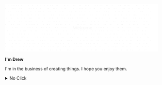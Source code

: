 ![Banner](https://raw.githubusercontent.com/drewbi/drewbi/master/welcome_banner2.svg)

**I'm Drew**

I'm in the business of creating things. I hope you enjoy them.

<details>
<summary>
  No Click
</summary>
<details>
<summary>
  Refrain from clicking
</summary>
<details>
<summary>
  Stop aha
</summary>
<details>
<summary>
  oops haha no more :)
</summary>
<details>
<summary>
  all right you can have this one
</summary>
<details>
<summary>
  Alright now stop
</summary>  
<details>
<summary>
  Still going?
  </summary>
<details>
<summary>
  Might take a while
</summary>
<details>
<summary>
  Let's count to 10
</summary>
<details>
<summary>
  1
</summary>
<details>
<summary>
  2̡
  </summary>
<details>
<summary>
  3̊ͫ͡
  </summary>
<details>
<summary>
  4̙̦̼̙̽͋
</summary>
<details>
<summary>
  1̪̳̜̘̏̽́ͤ̈1̶̵͙̤̙̣̙̟͉̹̓͗͋͞
</summary>
<details>
<summary>
  1̧̨͚̟ͨͫ͐̓̑́̈́́̚1̖̯̪͍͙͓͙̝ͩ̀ͯ̎̀̒͞1̨̙͖̐̇
</summary>
<details>
<summary>
  1̋ͧ͌̋̉̇ͬ̈̄̚̚͏̛̰̰̝͚̘͔͖̗̝̼̩̼2̭͖̳̝͉̺̭̼͈̩̻͂̊́ͫͯ̌͋̈̎̎͊̀ͥ̒͑͋ͨͫ̈́͘͞͡
  </summary>
<details>
<summary>
  C̶̞̺̱̜̘̲̪̾̔̑̽̃ͤ͗̊̕o̢͕̺͍̳͉̪̘̝̮̖̲̠̣̮͕̣̱͐ͭͧ̑̎̄ͧ̅̊̍̑ͫͬ̌̅͒̓͟͜n̓͊ͯ̃ͬ́͋́̔̍̐ͯ҉̺̗͓̭̪̰̰̻͖͔̰͖̤ͅtͤ̃̅̒ͫͧ̏͛ͫ̿̎̌̍҉̢͏͖̼̗̹͈i̴͈̙̯͓͕̩̱̠͔̦͌ͬ̄̅͋̿́̕͜͢ņ͉͚̗̫̪̟̱̯̤̖͚͕̬͍̩͓̤̱̍ͣͤ̽̉͂̿͠uͧ̍̀́ͯ̔̐͠͏̮͖͇̻͚͓̼̺͚̲̠̘͍̪̲͇̻̳̼͘eͮ̍͑̅̓̄̓̈́ͬ̐̓ͯ̔̆̅̆́̚̕͞͏͎̣̲͚̼̖̳͔̻̻̫̜̹̩̠̗̻ͅͅ ̡̤̹͚̮̻͕̺͕͔͒ͨ̍̾̒ͦ͑̾̎ͦ͛̊̒ͪ̿͒͜͢͝a̴̯̜̰̟̰̬̳͇̺ͮͨ̿̌̀ͪ̂̀̐̽ͧ̉̉̀͢ͅͅn̴̴̥̼͉͓̞͈͍͇̗̟͍͋̐͋̊̾ͪ͑͡͞d̼͚͎̱͚̲̔ͨ̒ͦͮͦ͒͐̑̔̌̃̂̔͒͌͒͘ ͉͖͎̞͈̹̼̜̹̤͓̰͚ͭͮͫͤ̀̕͞â̶̢̛͉̤͇͔̗ͨ̎̓͛ͥͮ̓ͫ̐ͩͥ̾͐̊̍̓̈́ͦ̀ç̢̝̹̯͈͈͉̣̥͈̫͇͇͌ͣ̓ͥͩ͒͂ͮ͒̍̋͐͆̎̓̈̒͟͝h̖͍̣̘̜̠̞̰͙̜͈̗̞̮̭̳͓̻͂̊̂̓̉̍̋͗̋͐̈́͑ͪ͛͜͞i̧̮̖̣̣͔̬͙͔̹̬̤̺͆̾̃͌͑ͯ͊͂ͥ̚͟͜ȩ̩̣̺̰̩̩̻̘̙͉͉̟͓̥̮̉̆ͦ̆̊ͪ̒͂͒̋̎̕͝ͅv̴̧̞̞̻̟̺̟͙̺̞͇̭͔̜̉̇̇͆͛ͭ̃ͦ͘ë̡̿̊͆͐ͫ͐ͮ̔̈̋ͣͧͨ̍̐͏͠҉̩̤̝̻̲̣̝̞̬̼́ͅ ̒̇͂̑ͯ͆ͥ̓͗͛̍̓̑ͬ̈́̊̚͏̸̹̮͇͎̹̘̮̘̺͜y̩̲̝͈͕̦̪̬͍̲̺̞͕͋̊̅̂͑͂͊͞͝o̸̍͊̔͌͒̾ͬ̊͟͏͕̮͍̻̤͎͎̫͔̦̘͓̜̣͕͉̟̕u̡͒̈͂ͯ͒͢͏͙̰̠̝͕͔͓̼̙̱͕͓̳̪͈͉̠̠̞r̴̀̾ͪ̑̄̊́͊̉̈́ͮͨ̕҉͏̺͔̘̦̬̫͔̬̦̱̬ ̂̊̄̀ͨ͊ͨ͗ͤ́ͮͮ̑̄͐ͦ͏̧̰̘͈̯̦͉͖̣̤̭͔͎̩̮̮̠̻̝͠d̴̡̜̜̫̞̜̱̭̠̖̗̳̰͚̯̥͚̍͆̿ͪ̄ͥ̉̿͆͋̽̏̿ͤ̐̚͘͜͟ͅę̛͖̮͍̻͖͋̍̈̑ͧͥ̃̒̂̍ͦ̌s͗̍̔̍͑ͦ́̕͏̤̠̜̘̠͎̰̩̭t̶̝̫͎͓̫͚̖͖̱̗̥̥̜̭̗͓̱̝̏̿̍̾͟i̫̫̹̩̹̜̟̥̭͇͈̲͐ͬͦͤ̿̃̍ͧ͋̐ͯ́̄̉́̚͘͠n̶̢͍͔̬̣ͬ̄̾͛̈̂̅ͨͯ̆̌͠y̶͖͖͇̬̻̥͈͇̻̯͎ͪ̒ͥ̐ͣͣ̊̌̀͟͠͞ͅ
</summary>
<details>
<summary>
  10
  </summary>
<details>
<summary>
  Haha good job 😃🙌
</summary>
<details>
<summary>
  Almost there
</summary>
<details>
<summary>
click
</summary>
🍪🍪🍪🍪🍪🍪🍪🍪🍪🍪🍪🍪🍪🍪🍪🍪🍪🍪🍪🍪🍪🍪🍪🍪🍪🍪🍪🍪🍪🍪🍪🍪🍪🍪🍪🍪🍪🍪🍪🍪🍪🍪🍪🍪🍪🍪🍪🍪🍪🍪🍪🍪🍪🍪🍪🍪🍪🍪🍪🍪🍪🍪🍪🍪🍪🍪🍪🍪🍪🍪🍪🍪🍪🍪🍪🍪🍪🍪🍪🍪🍪🍪🍪🍪🍪🍪🍪🍪🍪🍪🍪🍪🍪🍪🍪🍪🍪🍪🍪🍪🍪🍪🍪🍪🍪🍪🍪🍪🍪🍪🍪🍪🍪🍪🍪🍪🍪🍪🍪🍪🍪🍪🍪🍪🍪🍪🍪🍪🍪🍪🍪🍪🍪🍪🍪🍪🍪🍪🍪🍪🍪🍪🍪🍪🍪🍪🍪🍪🍪🍪🍪🍪🍪🍪🍪🍪🍪🍪🍪🍪🍪🍪🍪🍪🍪🍪🍪🍪🍪🍪🍪🍪🍪🍪🍪🍪🍪🍪🍪🍪🍪🍪🍪🍪🍪🍪🍪🍪🍪🍪🍪🍪🍪🍪🍪🍪🍪🍪🍪🍪🍪🍪🍪🍪🍪🍪🍪🍪🍪🍪🍪🍪🍪🍪🍪🍪🍪🍪🍪🍪🍪🍪🍪🍪🍪🍪🍪🍪🍪🍪🍪🍪🍪🍪🍪🍪🍪🍪🍪🍪🍪🍪🍪🍪🍪🍪🍪🍪🍪🍪🍪🍪🍪🍪🍪🍪🍪🍪🍪🍪🍪🍪🍪🍪🍪🍪🍪🍪🍪🍪🍪🍪🍪🍪🍪🍪🍪🍪🍪🍪🍪🍪🍪🍪🍪🍪🍪🍪🍪🍪🍪🍪🍪🍪🍪🍪🍪🍪🍪🍪🍪🍪🍪🍪🍪🍪🍪🍪🍪🍪🍪🍪🍪🍪🍪🍪🍪🍪🍪🍪🍪🍪🍪🍪🍪🍪🍪🍪🍪🍪🍪🍪🍪🍪🍪🍪🍪🍪🍪🍪🍪🍪🍪🍪🍪🍪🍪🍪🍪🍪🍪🍪🍪🍪🍪🍪🍪🍪🍪🍪🍪🍪🍪🍪🍪🍪🍪🍪🍪🍪🍪🍪🍪🍪🍪🍪🍪🍪🍪🍪🍪🍪🍪🍪🍪🍪🍪🍪🍪🍪🍪🍪🍪🍪🍪🍪🍪🍪🍪🍪🍪🍪🍪🍪🍪🍪🍪🍪🍪🍪🍪🍪🍪🍪🍪🍪🍪🍪🍪🍪🍪🍪🍪🍪🍪🍪🍪🍪🍪🍪🍪🍪🍪🍪🍪🍪🍪🍪🍪🍪🍪🍪🍪🍪🍪🍪🍪🍪🍪🍪🍪🍪🍪🍪🍪🍪🍪🍪🍪🍪🍪🍪🍪🍪🍪🍪🍪🍪🍪🍪🍪🍪🍪🍪🍪🍪🍪🍪🍪🍪🍪🍪🍪🍪🍪🍪🍪🍪🍪🍪🍪🍪🍪🍪🍪🍪🍪🍪🍪🍪🍪🍪🍪🍪🍪🍪🍪🍪🍪🍪🍪🍪🍪🍪🍪🍪🍪🍪🍪🍪🍪🍪🍪🍪🍪🍪🍪🍪🍪🍪🍪🍪🍪🍪🍪🍪🍪🍪🍪🍪🍪🍪🍪🍪🍪🍪🍪🍪🍪🍪🍪🍪🍪🍪🍪🍪🍪🍪🍪🍪🍪🍪🍪🍪🍪🍪🍪🍪🍪🍪🍪🍪🍪🍪🍪🍪🍪🍪🍪🍪🍪🍪🍪🍪🍪🍪🍪🍪🍪🍪🍪🍪🍪🍪🍪🍪🍪🍪🍪🍪🍪🍪🍪🍪🍪🍪🍪🍪🍪🍪🍪🍪🍪🍪🍪🍪🍪🍪🍪🍪🍪🍪🍪🍪🍪🍪🍪🍪🍪🍪🍪🍪🍪🍪🍪🍪🍪🍪🍪🍪🍪🍪🍪🍪🍪🍪🍪🍪🍪🍪🍪🍪🍪🍪🍪🍪🍪🍪🍪🍪🍪🍪🍪🍪🍪🍪🍪🍪🍪🍪🍪🍪🍪🍪🍪🍪🍪🍪🍪🍪🍪🍪🍪🍪🍪🍪🍪🍪🍪🍪🍪🍪🍪🍪🍪🍪🍪🍪🍪🍪🍪🍪🍪🍪🍪🍪🍪🍪🍪🍪🍪🍪🍪🍪🍪🍪🍪🍪🍪🍪🍪🍪🍪🍪🍪🍪🍪🍪🍪🍪🍪🍪🍪🍪🍪🍪🍪🍪🍪🍪🍪🍪🍪🍪🍪🍪🍪🍪🍪🍪🍪🍪🍪🍪🍪🍪🍪🍪🍪🍪🍪🍪🍪🍪🍪🍪🍪🍪🍪🍪🍪🍪🍪🍪🍪🍪🍪🍪🍪🍪🍪🍪🍪🍪🍪🍪🍪🍪🍪🍪🍪🍪🍪🍪🍪🍪🍪🍪🍪🍪🍪🍪🍪🍪🍪🍪🍪🍪🍪🍪🍪🍪🍪🍪🍪🍪🍪🍪🍪🍪🍪🍪🍪🍪🍪🍪🍪🍪🍪🍪🍪🍪🍪🍪🍪🍪🍪🍪🍪🍪🍪🍪🍪🍪🍪🍪🍪🍪🍪🍪🍪🍪🍪🍪🍪🍪🍪🍪🍪🍪🍪🍪🍪🍪🍪🍪🍪🍪🍪🍪🍪🍪🍪🍪🍪🍪🍪🍪🍪🍪🍪🍪🍪🍪🍪🍪🍪🍪🍪🍪🍪🍪🍪🍪🍪🍪🍪🍪🍪🍪🍪🍪🍪🍪🍪🍪🍪🍪🍪🍪🍪🍪🍪🍪🍪🍪🍪🍪🍪🍪🍪🍪🍪🍪🍪🍪🍪🍪🍪🍪🍪🍪🍪🍪🍪🍪🍪🍪🍪🍪🍪🍪🍪🍪🍪🍪🍪🍪🍪🍪🍪🍪🍪🍪🍪🍪🍪🍪🍪🍪🍪🍪🍪🍪🍪🍪🍪🍪🍪🍪🍪🍪🍪🍪🍪🍪🍪🍪🍪🍪🍪🍪🍪🍪🍪🍪🍪🍪🍪🍪🍪🍪🍪🍪🍪🍪🍪🍪🍪🍪🍪🍪🍪🍪🍪🍪🍪🍪🍪🍪🍪🍪🍪🍪🍪🍪🍪🍪🍪🍪🍪🍪🍪🍪🍪🍪🍪🍪🍪🍪🍪🍪🍪🍪🍪🍪🍪🍪🍪🍪🍪🍪🍪🍪🍪🍪🍪🍪🍪🍪🍪🍪🍪🍪🍪🍪🍪🍪🍪🍪🍪🍪🍪🍪🍪🍪🍪🍪🍪🍪🍪🍪🍪🍪🍪🍪🍪🍪🍪🍪🍪🍪🍪🍪🍪🍪🍪🍪🍪🍪🍪🍪🍪🍪🍪🍪🍪🍪🍪🍪🍪🍪🍪🍪🍪🍪🍪🍪🍪🍪🍪🍪🍪🍪🍪🍪🍪🍪🍪🍪🍪🍪🍪🍪🍪🍪🍪🍪🍪🍪🍪🍪🍪🍪🍪🍪🍪🍪🍪🍪🍪🍪🍪🍪🍪🍪🍪🍪🍪🍪🍪🍪🍪🍪🍪🍪🍪🍪🍪🍪🍪🍪🍪🍪🍪🍪🍪🍪🍪🍪🍪🍪🍪🍪🍪🍪🍪🍪🍪🍪🍪🍪🍪🍪🍪🍪🍪🍪🍪🍪🍪🍪🍪🍪🍪🍪🍪🍪🍪🍪🍪🍪🍪🍪🍪🍪🍪🍪🍪🍪🍪🍪🍪🍪🍪🍪🍪🍪🍪🍪🍪🍪🍪🍪🍪🍪🍪🍪🍪🍪🍪🍪🍪🍪🍪🍪🍪🍪🍪🍪🍪🍪🍪🍪🍪🍪🍪🍪🍪🍪🍪🍪🍪🍪🍪🍪🍪🍪🍪🍪🍪🍪🍪🍪🍪🍪🍪🍪🍪🍪🍪🍪🍪🍪🍪🍪🍪🍪🍪🍪🍪🍪🍪🍪🍪🍪🍪🍪🍪🍪🍪🍪🍪🍪🍪🍪🍪🍪🍪🍪🍪🍪🍪🍪🍪🍪🍪🍪🍪🍪🍪🍪🍪🍪🍪🍪🍪🍪🍪🍪🍪🍪🍪🍪🍪🍪🍪🍪🍪🍪🍪🍪🍪🍪🍪🍪🍪🍪🍪🍪🍪🍪🍪🍪🍪🍪🍪🍪🍪🍪🍪🍪🍪🍪🍪🍪🍪🍪🍪🍪🍪🍪🍪🍪🍪🍪🍪🍪🍪🍪🍪🍪🍪🍪🍪🍪🍪🍪🍪🍪🍪🍪🍪🍪🍪🍪🍪🍪🍪🍪🍪🍪🍪🍪🍪🍪🍪🍪🍪🍪🍪🍪🍪🍪🍪🍪🍪🍪🍪🍪🍪🍪🍪🍪🍪🍪🍪🍪🍪🍪🍪🍪🍪🍪🍪🍪🍪🍪🍪🍪🍪🍪🍪🍪🍪🍪🍪🍪🍪🍪🍪🍪🍪🍪🍪🍪🍪🍪🍪🍪🍪🍪🍪🍪🍪🍪🍪🍪🍪🍪🍪🍪🍪🍪🍪🍪🍪🍪🍪🍪🍪🍪🍪🍪🍪🍪🍪🍪🍪🍪🍪🍪🍪🍪🍪🍪🍪🍪🍪🍪🍪🍪🍪🍪🍪🍪🍪🍪🍪🍪🍪🍪🍪🍪🍪🍪🍪🍪🍪🍪🍪🍪🍪🍪🍪🍪🍪🍪🍪🍪🍪🍪🍪🍪🍪🍪🍪🍪🍪🍪🍪🍪🍪🍪🍪🍪🍪🍪🍪🍪🍪🍪🍪🍪🍪🍪🍪🍪🍪🍪🍪🍪🍪🍪🍪🍪🍪🍪🍪🍪🍪🍪🍪🍪🍪🍪🍪🍪🍪🍪🍪🍪🍪🍪🍪🍪🍪🍪🍪🍪🍪🍪🍪🍪🍪🍪🍪🍪🍪🍪🍪🍪🍪🍪🍪🍪🍪🍪🍪🍪🍪🍪🍪🍪🍪🍪🍪🍪🍪🍪🍪🍪🍪🍪🍪🍪🍪🍪🍪🍪🍪🍪🍪🍪🍪🍪🍪🍪🍪🍪🍪🍪🍪🍪🍪🍪🍪🍪🍪🍪🍪🍪🍪🍪🍪🍪🍪🍪🍪🍪🍪🍪🍪🍪🍪🍪🍪🍪🍪🍪🍪🍪🍪🍪🍪🍪🍪🍪🍪🍪🍪🍪🍪🍪🍪🍪🍪🍪🍪🍪🍪🍪🍪🍪🍪🍪🍪🍪🍪🍪🍪🍪🍪🍪🍪🍪🍪🍪🍪🍪🍪🍪🍪🍪🍪🍪🍪🍪🍪🍪🍪🍪🍪🍪🍪🍪🍪🍪🍪🍪🍪🍪🍪🍪🍪🍪🍪🍪🍪🍪🍪🍪🍪🍪🍪🍪🍪🍪🍪🍪🍪🍪🍪🍪🍪🍪🍪🍪🍪🍪🍪🍪🍪🍪🍪🍪🍪🍪🍪🍪🍪🍪🍪🍪🍪🍪🍪🍪🍪🍪🍪🍪🍪🍪🍪🍪🍪🍪🍪🍪🍪🍪🍪🍪🍪🍪🍪🍪🍪🍪🍪🍪🍪🍪🍪🍪🍪🍪🍪🍪🍪🍪🍪🍪🍪🍪🍪🍪🍪🍪🍪🍪🍪🍪🍪🍪🍪🍪🍪🍪🍪🍪🍪🍪🍪🍪🍪🍪🍪🍪🍪🍪🍪🍪🍪🍪🍪🍪🍪🍪🍪🍪🍪🍪🍪🍪🍪🍪🍪🍪🍪🍪🍪🍪🍪🍪🍪🍪🍪🍪🍪🍪🍪🍪🍪🍪🍪🍪🍪🍪🍪🍪🍪🍪🍪🍪🍪🍪🍪🍪🍪🍪🍪🍪🍪🍪🍪🍪🍪🍪🍪🍪🍪🍪🍪🍪🍪🍪🍪🍪🍪🍪🍪🍪🍪🍪🍪🍪🍪🍪🍪🍪🍪🍪🍪🍪🍪🍪🍪🍪🍪🍪🍪🍪🍪🍪🍪🍪🍪🍪🍪🍪🍪🍪🍪🍪🍪🍪🍪🍪🍪🍪🍪🍪🍪🍪🍪🍪🍪🍪🍪🍪🍪🍪🍪🍪🍪🍪🍪🍪🍪🍪🍪🍪🍪🍪🍪🍪🍪🍪🍪🍪🍪🍪🍪🍪🍪🍪🍪🍪🍪🍪🍪🍪🍪🍪🍪🍪🍪🍪🍪🍪🍪🍪🍪🍪🍪🍪🍪🍪🍪🍪🍪🍪🍪🍪🍪🍪🍪🍪🍪🍪🍪🍪🍪🍪🍪🍪🍪🍪🍪🍪🍪🍪🍪🍪🍪🍪🍪🍪🍪🍪🍪🍪🍪🍪🍪🍪🍪🍪🍪🍪🍪🍪🍪🍪🍪🍪🍪🍪🍪🍪🍪🍪🍪🍪🍪🍪🍪🍪🍪🍪🍪🍪🍪🍪🍪🍪🍪🍪🍪🍪🍪🍪🍪🍪🍪🍪🍪🍪🍪🍪🍪🍪🍪🍪🍪🍪🍪🍪🍪🍪🍪🍪🍪🍪🍪🍪🍪🍪🍪🍪🍪🍪🍪🍪🍪🍪🍪🍪🍪🍪🍪🍪🍪🍪🍪🍪🍪🍪🍪🍪🍪🍪🍪🍪🍪🍪🍪🍪🍪🍪🍪🍪🍪🍪🍪🍪🍪🍪🍪🍪🍪🍪🍪🍪🍪🍪🍪🍪🍪🍪🍪🍪🍪🍪🍪🍪🍪🍪🍪🍪🍪🍪🍪🍪🍪🍪🍪🍪🍪🍪🍪🍪🍪🍪🍪🍪🍪🍪🍪🍪🍪🍪🍪🍪🍪🍪🍪🍪🍪🍪🍪🍪🍪🍪🍪🍪🍪🍪🍪🍪🍪🍪🍪🍪🍪🍪🍪🍪🍪🍪🍪🍪🍪🍪🍪🍪🍪🍪🍪🍪🍪🍪🍪🍪🍪🍪🍪🍪🍪🍪🍪🍪🍪🍪🍪🍪🍪🍪🍪🍪🍪🍪🍪🍪🍪🍪🍪🍪🍪🍪🍪🍪🍪🍪🍪🍪🍪🍪🍪🍪🍪🍪🍪🍪🍪🍪🍪🍪🍪🍪🍪🍪🍪🍪🍪🍪🍪🍪🍪🍪🍪🍪🍪🍪🍪🍪🍪🍪🍪🍪🍪🍪🍪🍪🍪🍪🍪🍪🍪🍪🍪🍪🍪🍪🍪🍪🍪🍪🍪🍪🍪🍪🍪🍪🍪🍪🍪🍪🍪🍪🍪🍪🍪🍪🍪🍪🍪🍪🍪🍪🍪🍪🍪🍪🍪🍪🍪🍪🍪🍪🍪🍪🍪🍪🍪🍪🍪🍪🍪🍪🍪🍪🍪🍪🍪🍪🍪🍪🍪🍪🍪🍪🍪🍪🍪🍪🍪🍪🍪🍪🍪🍪🍪🍪🍪🍪🍪🍪🍪🍪🍪🍪🍪🍪🍪🍪🍪🍪🍪🍪🍪🍪🍪🍪🍪🍪🍪🍪🍪🍪🍪🍪🍪🍪🍪🍪🍪🍪🍪🍪🍪🍪🍪🍪🍪🍪🍪🍪🍪🍪🍪🍪🍪🍪🍪🍪🍪🍪🍪🍪🍪🍪🍪🍪🍪🍪🍪🍪🍪🍪🍪🍪🍪🍪🍪🍪🍪🍪🍪🍪🍪🍪🍪🍪🍪🍪🍪🍪🍪🍪🍪🍪🍪🍪🍪🍪🍪🍪🍪🍪🍪🍪🍪🍪🍪🍪🍪🍪🍪🍪🍪🍪🍪🍪🍪🍪🍪🍪🍪🍪🍪🍪🍪🍪🍪🍪🍪🍪🍪🍪🍪🍪🍪🍪🍪🍪🍪🍪🍪🍪🍪🍪🍪🍪🍪🍪🍪🍪🍪🍪🍪🍪🍪🍪🍪🍪🍪🍪🍪🍪🍪🍪🍪🍪🍪🍪🍪🍪🍪🍪🍪🍪🍪🍪🍪🍪🍪🍪🍪🍪🍪🍪🍪🍪🍪🍪🍪🍪🍪🍪🍪🍪🍪🍪🍪🍪🍪🍪🍪🍪🍪🍪🍪🍪🍪🍪🍪🍪🍪🍪🍪🍪🍪🍪🍪🍪🍪🍪🍪🍪🍪🍪🍪🍪🍪🍪🍪🍪🍪🍪🍪🍪🍪🍪🍪🍪🍪🍪🍪🍪🍪🍪🍪🍪🍪🍪🍪🍪🍪🍪🍪🍪🍪🍪🍪🍪🍪🍪🍪🍪🍪🍪🍪🍪🍪🍪🍪🍪🍪🍪🍪🍪🍪🍪🍪🍪🍪🍪🍪🍪🍪🍪🍪🍪🍪🍪🍪🍪🍪🍪🍪🍪🍪🍪🍪🍪🍪🍪🍪🍪🍪🍪🍪🍪🍪🍪🍪🍪🍪🍪🍪🍪🍪🍪🍪🍪🍪🍪🍪🍪🍪🍪🍪🍪🍪🍪🍪🍪🍪🍪🍪🍪🍪🍪🍪🍪🍪🍪🍪🍪🍪🍪🍪🍪🍪🍪🍪🍪🍪🍪🍪🍪🍪🍪🍪🍪🍪🍪🍪🍪🍪🍪🍪🍪🍪🍪🍪🍪🍪🍪🍪🍪🍪🍪🍪🍪🍪🍪🍪🍪🍪🍪🍪🍪🍪🍪🍪🍪🍪🍪🍪🍪🍪🍪🍪🍪🍪🍪🍪🍪🍪🍪🍪🍪🍪🍪🍪🍪🍪🍪🍪🍪🍪🍪🍪🍪🍪🍪🍪🍪🍪🍪🍪🍪🍪🍪🍪🍪🍪🍪🍪🍪🍪🍪🍪🍪🍪🍪🍪🍪🍪🍪🍪🍪🍪🍪🍪🍪🍪🍪🍪🍪🍪🍪🍪🍪🍪🍪🍪🍪🍪🍪🍪🍪🍪🍪🍪🍪🍪🍪🍪🍪🍪🍪🍪🍪🍪🍪🍪🍪🍪🍪🍪🍪🍪🍪🍪🍪🍪🍪🍪🍪🍪🍪🍪🍪🍪🍪🍪🍪🍪🍪🍪🍪🍪🍪🍪🍪🍪🍪🍪🍪🍪🍪🍪🍪🍪🍪🍪🍪🍪🍪🍪🍪🍪🍪🍪🍪🍪🍪🍪🍪🍪🍪🍪🍪🍪🍪🍪🍪🍪🍪🍪🍪🍪🍪🍪🍪🍪🍪🍪🍪🍪🍪🍪🍪🍪🍪🍪🍪🍪🍪🍪🍪🍪🍪🍪🍪🍪🍪🍪🍪🍪🍪🍪🍪🍪🍪🍪🍪🍪🍪🍪🍪🍪🍪🍪🍪🍪🍪🍪🍪🍪🍪🍪🍪🍪🍪🍪🍪🍪🍪🍪🍪🍪🍪🍪🍪🍪🍪🍪🍪🍪🍪🍪🍪🍪🍪🍪🍪🍪🍪🍪🍪🍪🍪🍪🍪🍪🍪🍪🍪🍪🍪🍪🍪🍪🍪🍪🍪🍪🍪🍪🍪🍪🍪🍪🍪🍪🍪🍪🍪🍪🍪🍪🍪🍪🍪🍪🍪🍪🍪🍪🍪🍪🍪🍪🍪🍪🍪🍪🍪🍪🍪🍪🍪🍪🍪🍪🍪🍪🍪🍪🍪🍪🍪🍪🍪🍪🍪🍪🍪🍪🍪🍪🍪🍪🍪🍪🍪🍪🍪🍪🍪🍪🍪🍪🍪🍪🍪🍪🍪🍪🍪🍪🍪🍪🍪🍪🍪🍪🍪🍪🍪🍪🍪🍪🍪🍪🍪🍪🍪🍪🍪🍪🍪🍪🍪🍪🍪🍪🍪🍪🍪🍪🍪🍪🍪🍪🍪🍪🍪🍪🍪🍪🍪🍪🍪🍪🍪🍪🍪🍪🍪🍪🍪🍪🍪🍪🍪🍪🍪🍪🍪🍪🍪🍪🍪🍪🍪🍪🍪🍪🍪🍪🍪🍪🍪🍪🍪🍪🍪🍪🍪🍪🍪🍪🍪🍪🍪🍪🍪🍪🍪🍪🍪🍪🍪🍪🍪🍪🍪🍪🍪🍪🍪🍪🍪🍪🍪🍪🍪🍪🍪🍪🍪🍪🍪🍪🍪🍪🍪🍪🍪🍪🍪🍪🍪🍪🍪🍪🍪🍪🍪🍪🍪🍪🍪🍪🍪🍪🍪🍪🍪🍪🍪🍪🍪🍪🍪🍪🍪🍪🍪🍪🍪🍪🍪🍪🍪🍪🍪🍪🍪🍪🍪🍪🍪🍪🍪🍪🍪🍪🍪🍪🍪🍪🍪🍪🍪🍪🍪🍪🍪🍪🍪🍪🍪🍪🍪🍪🍪🍪🍪🍪🍪🍪🍪🍪🍪🍪🍪🍪🍪🍪🍪🍪🍪🍪🍪🍪🍪🍪🍪🍪🍪🍪🍪🍪🍪🍪🍪🍪🍪🍪🍪🍪🍪🍪🍪🍪🍪🍪🍪🍪🍪🍪🍪🍪🍪🍪🍪🍪🍪🍪🍪🍪🍪🍪🍪🍪🍪🍪🍪🍪🍪🍪🍪🍪🍪🍪🍪🍪🍪🍪🍪🍪🍪🍪🍪🍪🍪🍪🍪🍪🍪🍪🍪🍪🍪🍪🍪🍪🍪🍪🍪🍪🍪🍪🍪🍪🍪🍪🍪🍪🍪🍪🍪🍪🍪🍪🍪🍪🍪🍪🍪🍪🍪🍪🍪🍪🍪🍪🍪🍪🍪🍪🍪🍪🍪🍪🍪🍪🍪🍪🍪🍪🍪🍪🍪🍪🍪🍪🍪🍪🍪🍪🍪🍪🍪🍪🍪🍪🍪🍪🍪🍪🍪🍪🍪🍪🍪🍪🍪🍪🍪🍪🍪🍪🍪🍪🍪🍪🍪🍪🍪🍪🍪🍪🍪🍪🍪🍪🍪🍪🍪🍪🍪🍪🍪🍪🍪🍪🍪🍪🍪🍪🍪🍪🍪🍪🍪🍪🍪🍪🍪🍪🍪🍪🍪🍪🍪🍪🍪🍪🍪🍪🍪🍪🍪🍪🍪🍪🍪🍪🍪🍪🍪🍪🍪🍪🍪🍪🍪🍪🍪🍪🍪🍪🍪🍪🍪🍪🍪🍪🍪🍪🍪🍪🍪🍪🍪🍪🍪🍪🍪🍪🍪🍪🍪🍪🍪🍪🍪🍪🍪🍪🍪🍪🍪🍪🍪🍪🍪🍪🍪🍪🍪🍪🍪🍪🍪🍪🍪🍪🍪🍪🍪🍪🍪🍪🍪🍪🍪🍪🍪🍪🍪🍪🍪🍪🍪🍪🍪🍪🍪🍪🍪🍪🍪🍪🍪🍪🍪🍪🍪🍪🍪🍪🍪🍪🍪🍪🍪🍪🍪🍪🍪🍪🍪🍪🍪🍪🍪🍪🍪🍪🍪🍪🍪🍪🍪🍪🍪🍪🍪🍪🍪🍪🍪🍪🍪🍪🍪🍪🍪🍪🍪🍪🍪🍪🍪🍪🍪🍪🍪🍪🍪🍪🍪🍪🍪🍪🍪🍪🍪🍪🍪🍪🍪🍪🍪🍪🍪🍪🍪🍪🍪🍪🍪🍪🍪🍪🍪🍪🍪🍪🍪🍪🍪🍪🍪🍪🍪🍪🍪🍪🍪🍪🍪🍪🍪🍪🍪🍪🍪🍪🍪🍪🍪🍪🍪🍪🍪🍪🍪🍪🍪🍪🍪🍪🍪🍪🍪🍪🍪🍪🍪🍪🍪🍪🍪🍪🍪🍪🍪🍪🍪🍪🍪🍪🍪🍪🍪🍪🍪🍪🍪🍪🍪🍪🍪🍪🍪🍪🍪🍪🍪🍪🍪🍪🍪🍪🍪🍪🍪🍪🍪
</details>
